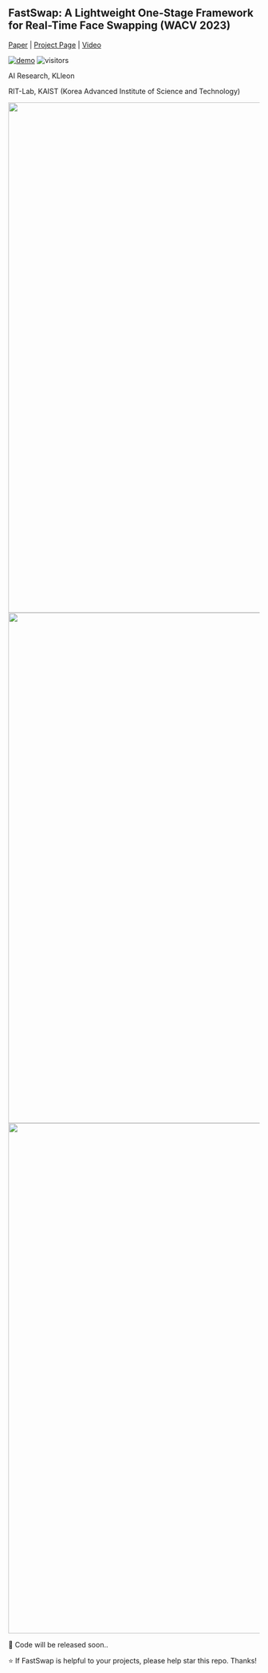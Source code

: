 ## FastSwap: A Lightweight One-Stage Framework for Real-Time Face Swapping (WACV 2023)

[Paper]() | [Project Page](https://wacv-1752.github.io/FastSwap/) | [Video]()

[![demo](https://img.shields.io/badge/Demo-%F0%9F%9A%80%-blue)](https://wacv-1752.github.io/FastSwap/)
![visitors](https://visitor-badge.laobi.icu/badge?page_id=sahngmin/fastswap)

<!-- ![visitors](https://visitor-badge.glitch.me/badge?page_id=sczhou/CodeFormer) -->

AI Research, KLleon

RIT-Lab, KAIST (Korea Advanced Institute of Science and Technology)

<img src="figs/main.png" width="1024px"/>

<img src="figs/main_network.png" width="1024px"/>

<img src="figs/additional.png" width="1024px"/>

🤗 Code will be released soon..

:star: If FastSwap is helpful to your projects, please help star this repo. Thanks!
